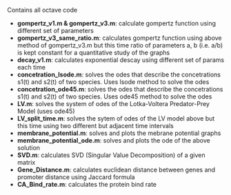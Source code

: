 Contains all octave code

- <b>gompertz_v1.m & gompertz_v3.m</b>: calculate gompertz function using different set of parameters
- <b>gompertz_v3_same_ratio.m</b>: calculates gompertz function using above method of gompertz_v3.m but this time ratio of parameters a, b (i.e. a/b) is kept constant for a quantitative study of the graphs 
- <b>decay_v1.m</b>: calculates exponential descay using different set of params each time
- <b>concetration_lsode.m</b>: solves the odes that describe the concetrations s1(t) and s2(t) of two species. Uses lsode method to solve the odes 
- <b>concetration_ode45.m</b>: solves the odes that describe the concetrations s1(t) and s2(t) of two species. Uses ode45 method to solve the odes
- <b>LV.m</b>: solves the system of odes of the Lotka-Voltera Predator-Prey Model (uses ode45)
- <b>LV_split_time.m</b>: solves the sytem of odes of the LV model above but this time using two different but adjacent time intervals
- <b>membrane_potential.m</b>: solves and plots the mebrane potential graphs 
- <b>membrane_potential_ode.m</b>: solves and plots the ode of the above solution
- <b>SVD.m</b>: calculates SVD (Singular Value Decomposition) of a given matrix
- <b>Gene_Distance.m</b>: calculates euclidean distance between genes and promoter distance using Jaccard formula
- <b>CA_Bind_rate.m</b>: calculates the protein bind rate 
